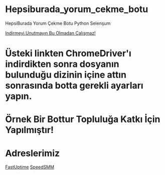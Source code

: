 # Hepsiburada_yorum_cekme_botu
HepsiBurada Yorum Çekme Botu Python Selenşum

[Indirmeyi Unutmayın Bu Olmadan Çalışmaz!](https://chromedriver.chromium.org/downloads)
# Üsteki linkten ChromeDriver'ı indirdikten sonra dosyanın bulunduğu dizinin içine attın sonrasında botta gerekli ayarları yapın.

# Örnek Bir Bottur Topluluğa Katkı İçin Yapılmıştır!

# Adreslerimiz

[FastUptime](https://fastuptime.com)
[SpeedSMM](https://speedsmm.com)
